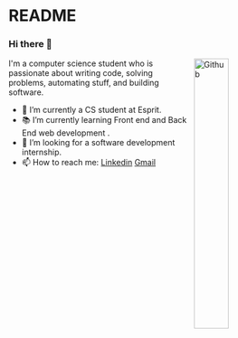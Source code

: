 # README
### Hi there 👋

<img width="35%" align="right" alt="Github" src="https://user-images.githubusercontent.com/48678280/88862734-4903af80-d201-11ea-968b-9c939d88a37c.gif" />

I'm a computer science student who is passionate about writing code, solving problems, automating stuff, and building software.

- 🔭 I’m currently a CS student at Esprit.
- 📚 I’m currently learning  Front end and Back End web development .
- 👯 I’m looking for a software development internship. 
- 📫 How to reach me: [Linkedin](https://www.linkedin.com/in/hind-khayati-744609179/) [Gmail](mailto:hind.khayti@esprit.tn)
